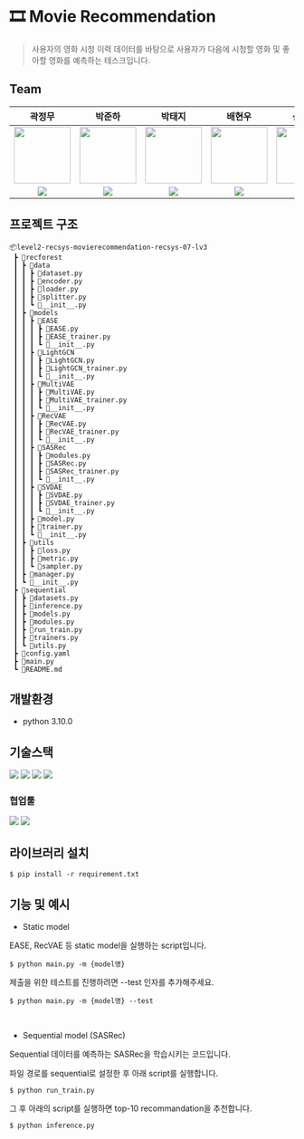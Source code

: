 # 🎞️ Movie Recommendation
> 사용자의 영화 시청 이력 데이터를 바탕으로 사용자가 다음에 시청할 영화 및 좋아할 영화를 예측하는 테스크입니다.

## Team
|곽정무|박준하|박태지|배현우|신경호|이효준
|:-:|:-:|:-:|:-:|:-:|:-:
|<img  width="100" height="100" src = 'https://avatars.githubusercontent.com/u/20788198?v=4'>|<img  width="100" height="100" src = 'https://avatars.githubusercontent.com/u/81938013?v=4'>|<img  width="100" height="100" src = 'https://avatars.githubusercontent.com/u/112858891?v=4'>|<img  width="100" height="100" src = 'https://avatars.githubusercontent.com/u/179800298?v=4'>|<img  width="100" height="100" src = 'https://avatars.githubusercontent.com/u/103016689?s=64&v=4'>|<img  width="100" height="100" src = 'https://avatars.githubusercontent.com/u/176903280?v=4'>|
|<a href = 'https://github.com/jkwag'><img src = 'https://img.shields.io/badge/github%20pages-121013?style=for-the-badge&logo=github&logoColor=white'> </a>|<a href = 'https://github.com/joshua5301'><img src = 'https://img.shields.io/badge/github%20pages-121013?style=for-the-badge&logo=github&logoColor=white'> </a>|<a href = 'https://github.com/spsp4755'><img src = 'https://img.shields.io/badge/github%20pages-121013?style=for-the-badge&logo=github&logoColor=white'> </a>|<a href = 'https://github.com/hwbae42'><img src = 'https://img.shields.io/badge/github%20pages-121013?style=for-the-badge&logo=github&logoColor=white'> </a>|<a href = 'https://github.com/Human3321'><img src = 'https://img.shields.io/badge/github%20pages-121013?style=for-the-badge&logo=github&logoColor=white'> </a>|<a href = 'https://github.com/Jun9096'><img src = 'https://img.shields.io/badge/github%20pages-121013?style=for-the-badge&logo=github&logoColor=white'> </a>|






## 프로젝트 구조
```
📦level2-recsys-movierecommendation-recsys-07-lv3
 ┣ 📂recforest
 ┃ ┣ 📂data
 ┃ ┃ ┣ 📜dataset.py
 ┃ ┃ ┣ 📜encoder.py
 ┃ ┃ ┣ 📜loader.py
 ┃ ┃ ┣ 📜splitter.py
 ┃ ┃ ┗ 📜__init__.py
 ┃ ┣ 📂models
 ┃ ┃ ┣ 📂EASE
 ┃ ┃ ┃ ┣ 📜EASE.py
 ┃ ┃ ┃ ┣ 📜EASE_trainer.py
 ┃ ┃ ┃ ┗ 📜__init__.py
 ┃ ┃ ┣ 📂LightGCN
 ┃ ┃ ┃ ┣ 📜LightGCN.py
 ┃ ┃ ┃ ┣ 📜LightGCN_trainer.py
 ┃ ┃ ┃ ┗ 📜__init__.py
 ┃ ┃ ┣ 📂MultiVAE
 ┃ ┃ ┃ ┣ 📜MultiVAE.py
 ┃ ┃ ┃ ┣ 📜MultiVAE_trainer.py
 ┃ ┃ ┃ ┗ 📜__init__.py
 ┃ ┃ ┣ 📂RecVAE
 ┃ ┃ ┃ ┣ 📜RecVAE.py
 ┃ ┃ ┃ ┣ 📜RecVAE_trainer.py
 ┃ ┃ ┃ ┗ 📜__init__.py
 ┃ ┃ ┣ 📂SASRec
 ┃ ┃ ┃ ┣ 📜modules.py
 ┃ ┃ ┃ ┣ 📜SASRec.py
 ┃ ┃ ┃ ┣ 📜SASRec_trainer.py
 ┃ ┃ ┃ ┗ 📜__init__.py
 ┃ ┃ ┣ 📂SVDAE
 ┃ ┃ ┃ ┣ 📜SVDAE.py
 ┃ ┃ ┃ ┣ 📜SVDAE_trainer.py
 ┃ ┃ ┃ ┗ 📜__init__.py
 ┃ ┃ ┣ 📜model.py
 ┃ ┃ ┣ 📜trainer.py
 ┃ ┃ ┗ 📜__init__.py
 ┃ ┣ 📂utils
 ┃ ┃ ┣ 📜loss.py
 ┃ ┃ ┣ 📜metric.py
 ┃ ┃ ┗ 📜sampler.py
 ┃ ┣ 📜manager.py
 ┃ ┗ 📜__init__.py
 ┣ 📂sequential
 ┃ ┣ 📜datasets.py
 ┃ ┣ 📜inference.py
 ┃ ┣ 📜models.py
 ┃ ┣ 📜modules.py
 ┃ ┣ 📜run_train.py
 ┃ ┣ 📜trainers.py
 ┃ ┗ 📜utils.py
 ┣ 📜config.yaml
 ┣ 📜main.py
 ┗ 📜README.md
```

## 개발환경
- python 3.10.0

## 기술스택
<img src = 'https://img.shields.io/badge/python-3670A0?style=for-the-badge&logo=python&logoColor=ffdd54'> <img src = 'https://img.shields.io/badge/pandas-%23150458.svg?style=for-the-badge&logo=pandas&logoColor=white'> <img src= 'https://img.shields.io/badge/PyTorch-%23EE4C2C.svg?style=for-the-badge&logo=PyTorch&logoColor=white'> <img src ='https://img.shields.io/badge/numpy-%23013243.svg?style=for-the-badge&logo=numpy&logoColor=white'> 

### 협업툴
<img src ='https://img.shields.io/badge/jira-%230A0FFF.svg?style=for-the-badge&logo=jira&logoColor=white'> <img src = 'https://img.shields.io/badge/confluence-%23172BF4.svg?style=for-the-badge&logo=confluence&logoColor=white'>


## 라이브러리 설치
```shell
$ pip install -r requirement.txt
```

## 기능 및 예시
- Static model

EASE, RecVAE 등 static model을 실행하는 script입니다.

```shell
$ python main.py -m {model명}
```

제출을 위한 테스트를 진행하려면 --test 인자를 추가해주세요.

```shell
$ python main.py -m {model명} --test
```

<br/>

- Sequential model (SASRec)

Sequential 데이터를 예측하는 SASRec을 학습시키는 코드입니다.

파일 경로를 sequential로 설정한 후 아래 script를 실행합니다.
```shell
$ python run_train.py
```
그 후 아래의 script를 실행하면 top-10 recommandation을 추천합니다.
```shell
$ python inference.py
```


